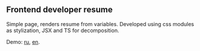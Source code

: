 ## Frontend developer resume
Simple page, renders resume from variables.
Developed using css modules as stylization, JSX and TS for decomposition.

Demo:  [ru](https://adorableredpanda.github.io/resume/ru), [en](https://adorableredpanda.github.io/resume/ru).
